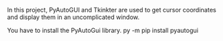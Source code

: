 In this project, PyAutoGUI and Tkinkter are used to get cursor coordinates and display them in an uncomplicated window.

You have to install the PyAutoGui library.
py -m pip install pyautogui

